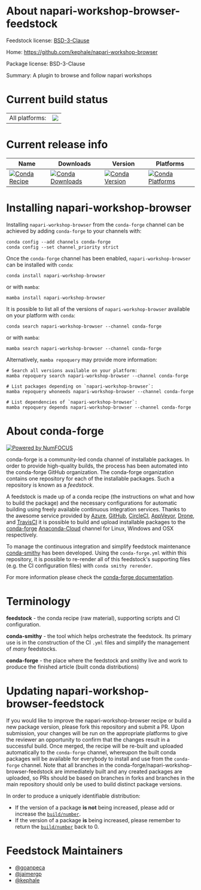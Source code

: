 About napari-workshop-browser-feedstock
=======================================

Feedstock license: [BSD-3-Clause](https://github.com/conda-forge/napari-workshop-browser-feedstock/blob/main/LICENSE.txt)

Home: https://github.com/kephale/napari-workshop-browser

Package license: BSD-3-Clause

Summary: A plugin to browse and follow napari workshops

Current build status
====================


<table><tr><td>All platforms:</td>
    <td>
      <a href="https://dev.azure.com/conda-forge/feedstock-builds/_build/latest?definitionId=19781&branchName=main">
        <img src="https://dev.azure.com/conda-forge/feedstock-builds/_apis/build/status/napari-workshop-browser-feedstock?branchName=main">
      </a>
    </td>
  </tr>
</table>

Current release info
====================

| Name | Downloads | Version | Platforms |
| --- | --- | --- | --- |
| [![Conda Recipe](https://img.shields.io/badge/recipe-napari--workshop--browser-green.svg)](https://anaconda.org/conda-forge/napari-workshop-browser) | [![Conda Downloads](https://img.shields.io/conda/dn/conda-forge/napari-workshop-browser.svg)](https://anaconda.org/conda-forge/napari-workshop-browser) | [![Conda Version](https://img.shields.io/conda/vn/conda-forge/napari-workshop-browser.svg)](https://anaconda.org/conda-forge/napari-workshop-browser) | [![Conda Platforms](https://img.shields.io/conda/pn/conda-forge/napari-workshop-browser.svg)](https://anaconda.org/conda-forge/napari-workshop-browser) |

Installing napari-workshop-browser
==================================

Installing `napari-workshop-browser` from the `conda-forge` channel can be achieved by adding `conda-forge` to your channels with:

```
conda config --add channels conda-forge
conda config --set channel_priority strict
```

Once the `conda-forge` channel has been enabled, `napari-workshop-browser` can be installed with `conda`:

```
conda install napari-workshop-browser
```

or with `mamba`:

```
mamba install napari-workshop-browser
```

It is possible to list all of the versions of `napari-workshop-browser` available on your platform with `conda`:

```
conda search napari-workshop-browser --channel conda-forge
```

or with `mamba`:

```
mamba search napari-workshop-browser --channel conda-forge
```

Alternatively, `mamba repoquery` may provide more information:

```
# Search all versions available on your platform:
mamba repoquery search napari-workshop-browser --channel conda-forge

# List packages depending on `napari-workshop-browser`:
mamba repoquery whoneeds napari-workshop-browser --channel conda-forge

# List dependencies of `napari-workshop-browser`:
mamba repoquery depends napari-workshop-browser --channel conda-forge
```


About conda-forge
=================

[![Powered by
NumFOCUS](https://img.shields.io/badge/powered%20by-NumFOCUS-orange.svg?style=flat&colorA=E1523D&colorB=007D8A)](https://numfocus.org)

conda-forge is a community-led conda channel of installable packages.
In order to provide high-quality builds, the process has been automated into the
conda-forge GitHub organization. The conda-forge organization contains one repository
for each of the installable packages. Such a repository is known as a *feedstock*.

A feedstock is made up of a conda recipe (the instructions on what and how to build
the package) and the necessary configurations for automatic building using freely
available continuous integration services. Thanks to the awesome service provided by
[Azure](https://azure.microsoft.com/en-us/services/devops/), [GitHub](https://github.com/),
[CircleCI](https://circleci.com/), [AppVeyor](https://www.appveyor.com/),
[Drone](https://cloud.drone.io/welcome), and [TravisCI](https://travis-ci.com/)
it is possible to build and upload installable packages to the
[conda-forge](https://anaconda.org/conda-forge) [Anaconda-Cloud](https://anaconda.org/)
channel for Linux, Windows and OSX respectively.

To manage the continuous integration and simplify feedstock maintenance
[conda-smithy](https://github.com/conda-forge/conda-smithy) has been developed.
Using the ``conda-forge.yml`` within this repository, it is possible to re-render all of
this feedstock's supporting files (e.g. the CI configuration files) with ``conda smithy rerender``.

For more information please check the [conda-forge documentation](https://conda-forge.org/docs/).

Terminology
===========

**feedstock** - the conda recipe (raw material), supporting scripts and CI configuration.

**conda-smithy** - the tool which helps orchestrate the feedstock.
                   Its primary use is in the construction of the CI ``.yml`` files
                   and simplify the management of *many* feedstocks.

**conda-forge** - the place where the feedstock and smithy live and work to
                  produce the finished article (built conda distributions)


Updating napari-workshop-browser-feedstock
==========================================

If you would like to improve the napari-workshop-browser recipe or build a new
package version, please fork this repository and submit a PR. Upon submission,
your changes will be run on the appropriate platforms to give the reviewer an
opportunity to confirm that the changes result in a successful build. Once
merged, the recipe will be re-built and uploaded automatically to the
`conda-forge` channel, whereupon the built conda packages will be available for
everybody to install and use from the `conda-forge` channel.
Note that all branches in the conda-forge/napari-workshop-browser-feedstock are
immediately built and any created packages are uploaded, so PRs should be based
on branches in forks and branches in the main repository should only be used to
build distinct package versions.

In order to produce a uniquely identifiable distribution:
 * If the version of a package **is not** being increased, please add or increase
   the [``build/number``](https://docs.conda.io/projects/conda-build/en/latest/resources/define-metadata.html#build-number-and-string).
 * If the version of a package **is** being increased, please remember to return
   the [``build/number``](https://docs.conda.io/projects/conda-build/en/latest/resources/define-metadata.html#build-number-and-string)
   back to 0.

Feedstock Maintainers
=====================

* [@goanpeca](https://github.com/goanpeca/)
* [@jaimergp](https://github.com/jaimergp/)
* [@kephale](https://github.com/kephale/)

